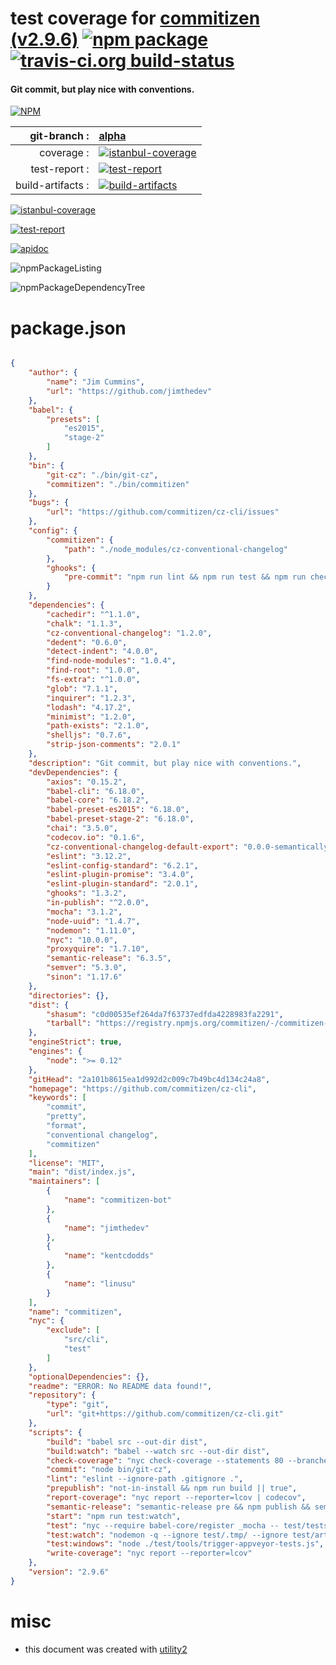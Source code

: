 # test coverage for  [commitizen (v2.9.6)](https://github.com/commitizen/cz-cli)  [![npm package](https://img.shields.io/npm/v/npmtest-commitizen.svg?style=flat-square)](https://www.npmjs.org/package/npmtest-commitizen) [![travis-ci.org build-status](https://api.travis-ci.org/npmtest/node-npmtest-commitizen.svg)](https://travis-ci.org/npmtest/node-npmtest-commitizen)
#### Git commit, but play nice with conventions.

[![NPM](https://nodei.co/npm/commitizen.png?downloads=true&downloadRank=true&stars=true)](https://www.npmjs.com/package/commitizen)

| git-branch : | [alpha](https://github.com/npmtest/node-npmtest-commitizen/tree/alpha)|
|--:|:--|
| coverage : | [![istanbul-coverage](https://npmtest.github.io/node-npmtest-commitizen/build/coverage.badge.svg)](https://npmtest.github.io/node-npmtest-commitizen/build/coverage.html/index.html)|
| test-report : | [![test-report](https://npmtest.github.io/node-npmtest-commitizen/build/test-report.badge.svg)](https://npmtest.github.io/node-npmtest-commitizen/build/test-report.html)|
| build-artifacts : | [![build-artifacts](https://npmtest.github.io/node-npmtest-commitizen/glyphicons_144_folder_open.png)](https://github.com/npmtest/node-npmtest-commitizen/tree/gh-pages/build)|

[![istanbul-coverage](https://npmtest.github.io/node-npmtest-commitizen/build/screenCapture.buildCustomOrg.browser.coverage.html.png)](https://npmtest.github.io/node-npmtest-commitizen/build/coverage.html/index.html)

[![test-report](https://npmtest.github.io/node-npmtest-commitizen/build/screenCapture.buildCustomOrg.browser.%252Fhome%252Ftravis%252Fbuild%252Fnpmtest%252Fnode-npmtest-commitizen%252Ftmp%252Fbuild%252Ftest-report.html.png)](https://npmtest.github.io/node-npmtest-commitizen/build/test-report.html)

[![apidoc](https://npmdoc.github.io/node-npmdoc-commitizen/build/screenCapture.buildApidoc.browser.%252Fhome%252Ftravis%252Fbuild%252Fnpmdoc%252Fnode-npmdoc-commitizen%252Ftmp%252Fbuild%252Fapidoc.html.png)](https://npmdoc.github.io/node-npmdoc-commitizen/build/apidoc.html)

![npmPackageListing](https://npmtest.github.io/node-npmtest-commitizen/build/screenCapture.npmPackageListing.svg)

![npmPackageDependencyTree](https://npmtest.github.io/node-npmtest-commitizen/build/screenCapture.npmPackageDependencyTree.svg)



# package.json

```json

{
    "author": {
        "name": "Jim Cummins",
        "url": "https://github.com/jimthedev"
    },
    "babel": {
        "presets": [
            "es2015",
            "stage-2"
        ]
    },
    "bin": {
        "git-cz": "./bin/git-cz",
        "commitizen": "./bin/commitizen"
    },
    "bugs": {
        "url": "https://github.com/commitizen/cz-cli/issues"
    },
    "config": {
        "commitizen": {
            "path": "./node_modules/cz-conventional-changelog"
        },
        "ghooks": {
            "pre-commit": "npm run lint && npm run test && npm run check-coverage"
        }
    },
    "dependencies": {
        "cachedir": "^1.1.0",
        "chalk": "1.1.3",
        "cz-conventional-changelog": "1.2.0",
        "dedent": "0.6.0",
        "detect-indent": "4.0.0",
        "find-node-modules": "1.0.4",
        "find-root": "1.0.0",
        "fs-extra": "^1.0.0",
        "glob": "7.1.1",
        "inquirer": "1.2.3",
        "lodash": "4.17.2",
        "minimist": "1.2.0",
        "path-exists": "2.1.0",
        "shelljs": "0.7.6",
        "strip-json-comments": "2.0.1"
    },
    "description": "Git commit, but play nice with conventions.",
    "devDependencies": {
        "axios": "0.15.2",
        "babel-cli": "6.18.0",
        "babel-core": "6.18.2",
        "babel-preset-es2015": "6.18.0",
        "babel-preset-stage-2": "6.18.0",
        "chai": "3.5.0",
        "codecov.io": "0.1.6",
        "cz-conventional-changelog-default-export": "0.0.0-semantically-released.1",
        "eslint": "3.12.2",
        "eslint-config-standard": "6.2.1",
        "eslint-plugin-promise": "3.4.0",
        "eslint-plugin-standard": "2.0.1",
        "ghooks": "1.3.2",
        "in-publish": "^2.0.0",
        "mocha": "3.1.2",
        "node-uuid": "1.4.7",
        "nodemon": "1.11.0",
        "nyc": "10.0.0",
        "proxyquire": "1.7.10",
        "semantic-release": "6.3.5",
        "semver": "5.3.0",
        "sinon": "1.17.6"
    },
    "directories": {},
    "dist": {
        "shasum": "c0d00535ef264da7f63737edfda4228983fa2291",
        "tarball": "https://registry.npmjs.org/commitizen/-/commitizen-2.9.6.tgz"
    },
    "engineStrict": true,
    "engines": {
        "node": ">= 0.12"
    },
    "gitHead": "2a101b8615ea1d992d2c009c7b49bc4d134c24a8",
    "homepage": "https://github.com/commitizen/cz-cli",
    "keywords": [
        "commit",
        "pretty",
        "format",
        "conventional changelog",
        "commitizen"
    ],
    "license": "MIT",
    "main": "dist/index.js",
    "maintainers": [
        {
            "name": "commitizen-bot"
        },
        {
            "name": "jimthedev"
        },
        {
            "name": "kentcdodds"
        },
        {
            "name": "linusu"
        }
    ],
    "name": "commitizen",
    "nyc": {
        "exclude": [
            "src/cli",
            "test"
        ]
    },
    "optionalDependencies": {},
    "readme": "ERROR: No README data found!",
    "repository": {
        "type": "git",
        "url": "git+https://github.com/commitizen/cz-cli.git"
    },
    "scripts": {
        "build": "babel src --out-dir dist",
        "build:watch": "babel --watch src --out-dir dist",
        "check-coverage": "nyc check-coverage --statements 80 --branches 80 --functions 80 --lines 80 ",
        "commit": "node bin/git-cz",
        "lint": "eslint --ignore-path .gitignore .",
        "prepublish": "not-in-install && npm run build || true",
        "report-coverage": "nyc report --reporter=lcov | codecov",
        "semantic-release": "semantic-release pre && npm publish && semantic-release post",
        "start": "npm run test:watch",
        "test": "nyc --require babel-core/register _mocha -- test/tests/index.js",
        "test:watch": "nodemon -q --ignore test/.tmp/ --ignore test/artifacts/ --ignore coverage/ --exec \"npm run test\" --",
        "test:windows": "node ./test/tools/trigger-appveyor-tests.js",
        "write-coverage": "nyc report --reporter=lcov"
    },
    "version": "2.9.6"
}
```



# misc
- this document was created with [utility2](https://github.com/kaizhu256/node-utility2)
